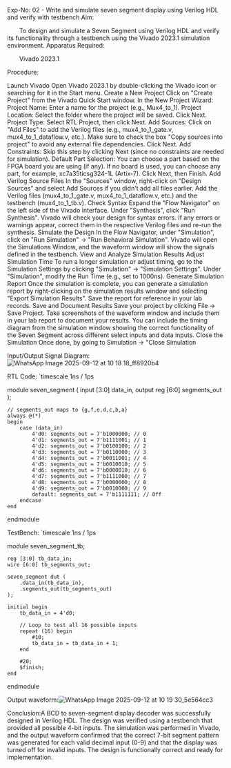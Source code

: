 Exp-No: 02 - Write and simulate seven segment display using Verilog HDL and verify with testbench
Aim:

  To design and simulate a Seven Segment using Verilog HDL and verify its functionality through a testbench using the Vivado 2023.1 simulation environment.
Apparatus Required:

  Vivado 2023.1

Procedure:


Launch Vivado Open Vivado 2023.1 by double-clicking the Vivado icon or searching for it in the Start menu.
Create a New Project Click on "Create Project" from the Vivado Quick Start window. In the New Project Wizard: Project Name: Enter a name for the project (e.g., Mux4_to_1). Project Location: Select the folder where the project will be saved. Click Next. Project Type: Select RTL Project, then click Next. Add Sources: Click on "Add Files" to add the Verilog files (e.g., mux4_to_1_gate.v, mux4_to_1_dataflow.v, etc.). Make sure to check the box "Copy sources into project" to avoid any external file dependencies. Click Next. Add Constraints: Skip this step by clicking Next (since no constraints are needed for simulation). Default Part Selection: You can choose a part based on the FPGA board you are using (if any). If no board is used, you can choose any part, for example, xc7a35ticsg324-1L (Artix-7). Click Next, then Finish.
Add Verilog Source Files In the "Sources" window, right-click on "Design Sources" and select Add Sources if you didn't add all files earlier. Add the Verilog files (mux4_to_1_gate.v, mux4_to_1_dataflow.v, etc.) and the testbench (mux4_to_1_tb.v).
Check Syntax Expand the "Flow Navigator" on the left side of the Vivado interface. Under "Synthesis", click "Run Synthesis". Vivado will check your design for syntax errors. If any errors or warnings appear, correct them in the respective Verilog files and re-run the synthesis.
Simulate the Design In the Flow Navigator, under "Simulation", click on "Run Simulation" → "Run Behavioral Simulation". Vivado will open the Simulations Window, and the waveform window will show the signals defined in the testbench.
View and Analyze Simulation Results 
Adjust Simulation Time To run a longer simulation or adjust timing, go to the Simulation Settings by clicking "Simulation" → "Simulation Settings". Under "Simulation", modify the Run Time (e.g., set to 1000ns).
Generate Simulation Report Once the simulation is complete, you can generate a simulation report by right-clicking on the simulation results window and selecting "Export Simulation Results". Save the report for reference in your lab records.
Save and Document Results Save your project by clicking File → Save Project. Take screenshots of the waveform window and include them in your lab report to document your results. You can include the timing diagram from the simulation window showing the correct functionality of the Seven Segment across different select inputs and data inputs.
Close the Simulation Once done, by going to Simulation → "Close Simulation

Input/Output Signal Diagram:![WhatsApp Image 2025-09-12 at 10 18 18_ff8920b4](https://github.com/user-attachments/assets/66cd6a1f-8dee-4933-9a19-0dad1fcc733b)


RTL Code:
`timescale 1ns / 1ps

module seven_segment (
    input [3:0] data_in,
    output reg [6:0] segments_out
    );

    // segments_out maps to {g,f,e,d,c,b,a}
    always @(*)
    begin
        case (data_in)
            4'd0: segments_out = 7'b1000000; // 0
            4'd1: segments_out = 7'b1111001; // 1
            4'd2: segments_out = 7'b0100100; // 2
            4'd3: segments_out = 7'b0110000; // 3
            4'd4: segments_out = 7'b0011001; // 4
            4'd5: segments_out = 7'b0010010; // 5
            4'd6: segments_out = 7'b0000010; // 6
            4'd7: segments_out = 7'b1111000; // 7
            4'd8: segments_out = 7'b0000000; // 8
            4'd9: segments_out = 7'b0010000; // 9
            default: segments_out = 7'b1111111; // Off
        endcase
    end

endmodule

TestBench:
`timescale 1ns / 1ps

module seven_segment_tb;

    reg [3:0] tb_data_in;
    wire [6:0] tb_segments_out;

    seven_segment dut (
        .data_in(tb_data_in),
        .segments_out(tb_segments_out)
    );

    initial begin
        tb_data_in = 4'd0;

        // Loop to test all 16 possible inputs
        repeat (16) begin
            #10;
            tb_data_in = tb_data_in + 1;
        end

        #20;
        $finish;
    end

endmodule

Output waveform:![WhatsApp Image 2025-09-12 at 10 19 30_5e564cc3](https://github.com/user-attachments/assets/aa9d7777-5bda-4886-b89c-6c3957dadd86)


Conclusion:A BCD to seven-segment display decoder was successfully designed in Verilog HDL. The design was verified using a testbench that provided all possible 4-bit inputs. The simulation was performed in Vivado, and the output waveform confirmed that the correct 7-bit segment pattern was generated for each valid decimal input (0-9) and that the display was turned off for invalid inputs. The design is functionally correct and ready for implementation.
